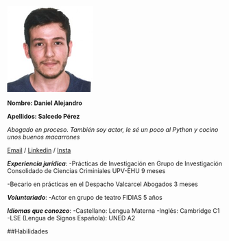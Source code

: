 ![main](/mifotito.jpeg)

**Nombre: Daniel Alejandro** 

**Apellidos: Salcedo Pérez**

*Abogado en proceso. También soy actor, le sé un poco al Python y cocino unos buenos macarrones*

[Email](trabajosdedanielalejandro@gmail.com) / [Linkedin](https://es.linkedin.com/in/d-alejandro-salcedo-p) / [Insta](https://www.instagram.com/alejokawaii/)

***Experiencia jurídica***:
  -Prácticas de Investigación en Grupo de Investigación Consolidado de         Ciencias Criminiales UPV-EHU
    9 meses

  -Becario en prácticas en el Despacho Valcarcel Abogados
    3 meses

***Voluntariado***:
  -Actor en grupo de teatro FIDIAS
    5 años

***Idiomas que conozco***:
  -Castellano: Lengua Materna
  -Inglés: Cambridge C1
  -LSE (Lengua de Signos Española): UNED A2

##Habilidades
